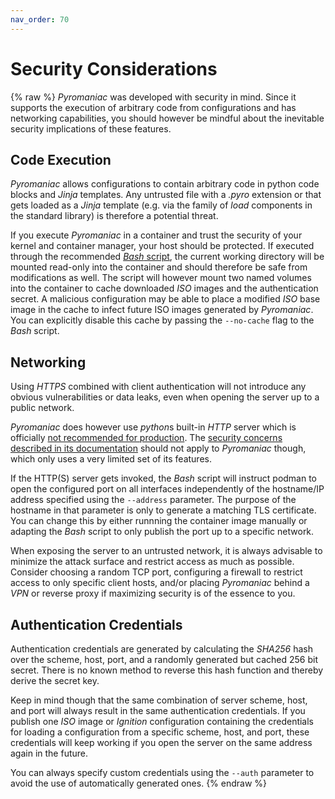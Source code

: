 ```yaml
---
nav_order: 70
---
```


# Security Considerations
{% raw %}
*Pyromaniac* was developed with security in mind. Since it supports the
execution of arbitrary code from configurations and has networking
capabilities, you should however be mindful about the inevitable security
implications of these features.

## Code Execution
*Pyromaniac* allows configurations to contain arbitrary code in python code
blocks and *Jinja* templates. Any untrusted file with a *.pyro* extension or
that gets loaded as a *Jinja* template (e.g. via the family of *load*
components in the standard library) is therefore a potential threat.

If you execute *Pyromaniac* in a container and trust the security of your
kernel and container manager, your host should be protected. If executed
through the recommended [*Bash* script][script], the current working directory
will be mounted read-only into the container and should therefore be safe from
modifications as well. The script will however mount two named volumes into
the container to cache downloaded *ISO* images and the authentication secret.
A malicious configuration may be able to place a modified *ISO* base image in
the cache to infect future ISO images generated by *Pyromaniac*. You can
explicitly disable this cache by passing the `--no-cache` flag to the *Bash*
script.

[script]: https://github.com/salatfreak/pyromaniac/blob/main/pyromaniac.sh

## Networking
Using *HTTPS* combined with client authentication will not introduce any
obvious vulnerabilities or data leaks, even when opening the server up to a
public network.

*Pyromaniac* does however use *python*s built-in *HTTP* server which is
officially [not recommended for production][server]. The [security concerns
described in its documentation][concerns] should not apply to *Pyromaniac*
though, which only uses a very limited set of its features.

If the HTTP(S) server gets invoked, the *Bash* script will instruct podman to
open the configured port on all interfaces independently of the hostname/IP
address specified using the `--address` parameter. The purpose of the hostname
in that parameter is only to generate a matching TLS certificate. You can
change this by either runnning the container image manually or adapting the
*Bash* script to only publish the port up to a specific network.

When exposing the server to an untrusted network, it is always advisable to
minimize the attack surface and restrict access as much as possible. Consider
choosing a random TCP port, configuring a firewall to restrict access to only
specific client hosts, and/or placing *Pyromaniac* behind a *VPN* or reverse
proxy if maximizing security is of the essence to you.

[server]: https://docs.python.org/3.11/library/http.server.html
[concerns]: https://docs.python.org/3.11/library/http.server.html#http-server-security

## Authentication Credentials
Authentication credentials are generated by calculating the *SHA256* hash over
the scheme, host, port, and a randomly generated but cached 256 bit secret.
There is no known method to reverse this hash function and thereby derive the
secret key.

Keep in mind though that the same combination of server scheme, host, and port
will always result in the same authentication credentials. If you publish one
*ISO* image or *Ignition* configuration containing the credentials for loading
a configuration from a specific scheme, host, and port, these credentials will
keep working if you open the server on the same address again in the future.

You can always specify custom credentials using the `--auth` parameter to avoid
the use of automatically generated ones.
{% endraw %}
